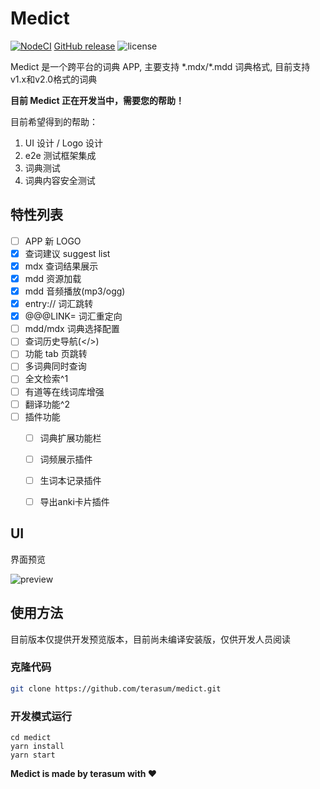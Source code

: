 # Medict
[![NodeCI](https://github.com/terasum/medict/workflows/Node%20CI/badge.svg?event=push)](https://github.com/terasum/medict/actions?query=workflow%3A%22Node+CI%22+branch%3Acanary+event%3Apush)
[GitHub release](https://img.shields.io/github/package-json/v/terasum/medict)
![license](https://img.shields.io/github/license/terasum/medict.svg)

Medict 是一个跨平台的词典 APP, 主要支持 \*.mdx/\*.mdd 词典格式, 目前支持 v1.x和v2.0格式的词典

**目前 Medict 正在开发当中，需要您的帮助！**

目前希望得到的帮助：
1. UI 设计 / Logo 设计
2. e2e 测试框架集成
3. 词典测试
4. 词典内容安全测试

## 特性列表
- [ ] APP 新 LOGO
- [x] 查词建议 suggest list
- [x] mdx 查词结果展示
- [x] mdd 资源加载
- [x] mdd 音频播放(mp3/ogg)
- [x] entry:// 词汇跳转
- [x] @@@LINK= 词汇重定向
- [ ] mdd/mdx 词典选择配置
- [ ] 查词历史导航(</>)
- [ ] 功能 tab 页跳转
- [ ] 多词典同时查询
- [ ] 全文检索^1
- [ ] 有道等在线词库增强
- [ ] 翻译功能^2
- [ ] 插件功能
  - [ ] 词典扩展功能栏
  - [ ] 词频展示插件
  - [ ] 生词本记录插件
  - [ ] 导出anki卡片插件


## UI

界面预览

![preview](docs/images/medict-capture.gif)


## 使用方法

目前版本仅提供开发预览版本，目前尚未编译安装版，仅供开发人员阅读

### 克隆代码

``` bash
git clone https://github.com/terasum/medict.git
```

### 开发模式运行

```
cd medict
yarn install
yarn start
```

**Medict is made by terasum with ❤️**
